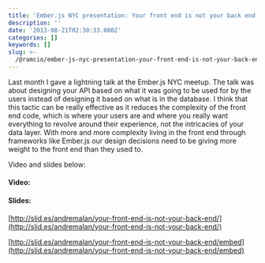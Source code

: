 ```yaml
---
title: 'Ember.js NYC presentation: Your front end is not your back end'
description: ''
date: '2013-08-21T02:30:33.000Z'
categories: []
keywords: []
slug: >-
  /@ramcio/ember-js-nyc-presentation-your-front-end-is-not-your-back-end-e193086f593c
---
```


Last month I gave a lightning talk at the Ember.js NYC meetup. The talk was about designing your API based on what it was going to be used for by the users instead of designing it based on what is in the database. I think that this tactic can be really effective as it reduces the complexity of the front end code, which is where your users are and where you really want everything to revolve around their experience, not the intricacies of your data layer. With more and more complexity living in the front end through frameworks like Ember.js our design decisions need to be giving more weight to the front end than they used to.

Video and slides below:

#### Video:

#### Slides:

[http://slid.es/andremalan/your-front-end-is-not-your-back-end/](http://slid.es/andremalan/your-front-end-is-not-your-back-end/)

[http://slid.es/andremalan/your-front-end-is-not-your-back-end/embed](http://slid.es/andremalan/your-front-end-is-not-your-back-end/embed)